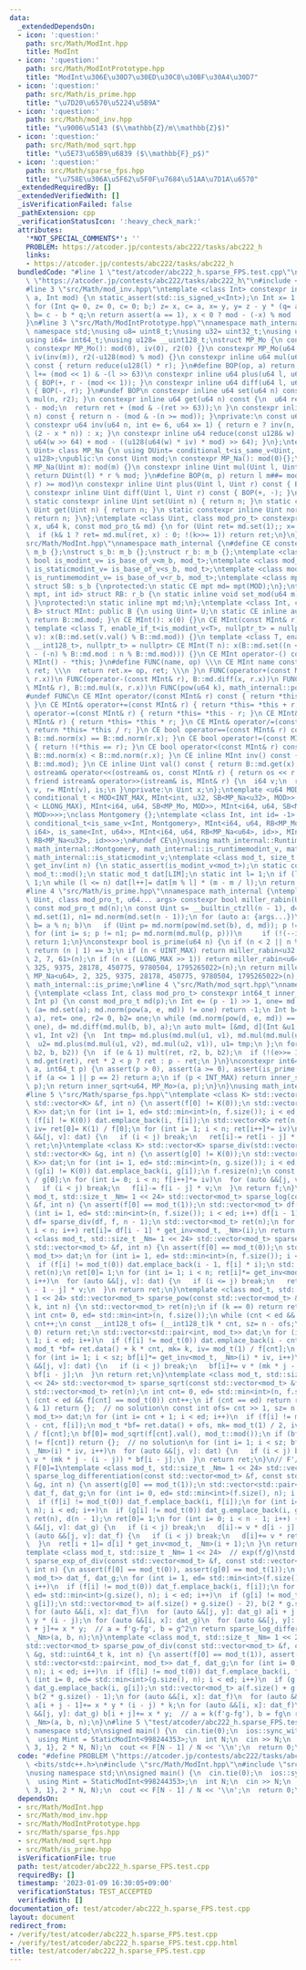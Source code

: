 ```yaml
---
data:
  _extendedDependsOn:
  - icon: ':question:'
    path: src/Math/ModInt.hpp
    title: ModInt
  - icon: ':question:'
    path: src/Math/ModIntPrototype.hpp
    title: "ModInt\u306E\u30D7\u30ED\u30C8\u30BF\u30A4\u30D7"
  - icon: ':question:'
    path: src/Math/is_prime.hpp
    title: "\u7D20\u6570\u5224\u5B9A"
  - icon: ':question:'
    path: src/Math/mod_inv.hpp
    title: "\u9006\u5143 ($\\mathbb{Z}/m\\mathbb{Z}$)"
  - icon: ':question:'
    path: src/Math/mod_sqrt.hpp
    title: "\u5E73\u65B9\u6839 ($\\mathbb{F}_p$)"
  - icon: ':question:'
    path: src/Math/sparse_fps.hpp
    title: "\u758E\u306A\u5F62\u5F0F\u7684\u51AA\u7D1A\u6570"
  _extendedRequiredBy: []
  _extendedVerifiedWith: []
  _isVerificationFailed: false
  _pathExtension: cpp
  _verificationStatusIcon: ':heavy_check_mark:'
  attributes:
    '*NOT_SPECIAL_COMMENTS*': ''
    PROBLEM: https://atcoder.jp/contests/abc222/tasks/abc222_h
    links:
    - https://atcoder.jp/contests/abc222/tasks/abc222_h
  bundledCode: "#line 1 \"test/atcoder/abc222_h.sparse_FPS.test.cpp\"\n#define PROBLEM\
    \ \"https://atcoder.jp/contests/abc222/tasks/abc222_h\"\n#include <bits/stdc++.h>\n\
    #line 3 \"src/Math/mod_inv.hpp\"\ntemplate <class Int> constexpr inline Int mod_inv(Int\
    \ a, Int mod) {\n static_assert(std::is_signed_v<Int>);\n Int x= 1, y= 0, b= mod;\n\
    \ for (Int q= 0, z= 0, c= 0; b;) z= x, c= a, x= y, y= z - y * (q= a / b), a= b,\
    \ b= c - b * q;\n return assert(a == 1), x < 0 ? mod - (-x) % mod : x % mod;\n\
    }\n#line 3 \"src/Math/ModIntPrototype.hpp\"\nnamespace math_internal {\nusing\
    \ namespace std;\nusing u8= uint8_t;\nusing u32= uint32_t;\nusing u64= uint64_t;\n\
    using i64= int64_t;\nusing u128= __uint128_t;\nstruct MP_Mo {\n const u64 mod;\n\
    \ constexpr MP_Mo(): mod(0), iv(0), r2(0) {}\n constexpr MP_Mo(u64 m): mod(m),\
    \ iv(inv(m)), r2(-u128(mod) % mod) {}\n constexpr inline u64 mul(u64 l, u64 r)\
    \ const { return reduce(u128(l) * r); }\n#define BOP(op, a) return l op##= a,\
    \ l+= (mod << 1) & -(l >> 63)\n constexpr inline u64 plus(u64 l, u64 r) const\
    \ { BOP(+, r - (mod << 1)); }\n constexpr inline u64 diff(u64 l, u64 r) const\
    \ { BOP(-, r); }\n#undef BOP\n constexpr inline u64 set(u64 n) const { return\
    \ mul(n, r2); }\n constexpr inline u64 get(u64 n) const {\n  u64 ret= reduce(n)\
    \ - mod;\n  return ret + (mod & -(ret >> 63));\n }\n constexpr inline u64 norm(u64\
    \ n) const { return n - (mod & -(n >= mod)); }\nprivate:\n const u64 iv, r2;\n\
    \ constexpr u64 inv(u64 n, int e= 6, u64 x= 1) { return e ? inv(n, e - 1, x *\
    \ (2 - x * n)) : x; }\n constexpr inline u64 reduce(const u128& w) const { return\
    \ u64(w >> 64) + mod - ((u128(u64(w) * iv) * mod) >> 64); }\n};\ntemplate <class\
    \ Uint> class MP_Na {\n using DUint= conditional_t<is_same_v<Uint, u32>, u64,\
    \ u128>;\npublic:\n const Uint mod;\n constexpr MP_Na(): mod(0){};\n constexpr\
    \ MP_Na(Uint m): mod(m) {}\n constexpr inline Uint mul(Uint l, Uint r) const {\
    \ return DUint(l) * r % mod; }\n#define BOP(m, p) return l m##= mod & -((l p##=\
    \ r) >= mod)\n constexpr inline Uint plus(Uint l, Uint r) const { BOP(-, +); }\n\
    \ constexpr inline Uint diff(Uint l, Uint r) const { BOP(+, -); }\n#undef BOP\n\
    \ static constexpr inline Uint set(Uint n) { return n; }\n static constexpr inline\
    \ Uint get(Uint n) { return n; }\n static constexpr inline Uint norm(Uint n) {\
    \ return n; }\n};\ntemplate <class Uint, class mod_pro_t> constexpr Uint pow(Uint\
    \ x, u64 k, const mod_pro_t& md) {\n for (Uint ret= md.set(1);; x= md.mul(x, x))\n\
    \  if (k& 1 ? ret= md.mul(ret, x) : 0; !(k>>= 1)) return ret;\n}\n}\n#line 5 \"\
    src/Math/ModInt.hpp\"\nnamespace math_internal {\n#define CE constexpr\nstruct\
    \ m_b {};\nstruct s_b: m_b {};\nstruct r_b: m_b {};\ntemplate <class mod_t> CE\
    \ bool is_modint_v= is_base_of_v<m_b, mod_t>;\ntemplate <class mod_t> CE bool\
    \ is_staticmodint_v= is_base_of_v<s_b, mod_t>;\ntemplate <class mod_t> CE bool\
    \ is_runtimemodint_v= is_base_of_v<r_b, mod_t>;\ntemplate <class mpt, u64 MOD>\
    \ struct SB: s_b {\nprotected:\n static CE mpt md= mpt(MOD);\n};\ntemplate <class\
    \ mpt, int id> struct RB: r_b {\n static inline void set_mod(u64 m) { md= mpt(m);\
    \ }\nprotected:\n static inline mpt md;\n};\ntemplate <class Int, class U, class\
    \ B> struct MInt: public B {\n using Uint= U;\n static CE inline auto mod() {\
    \ return B::md.mod; }\n CE MInt(): x(0) {}\n CE MInt(const MInt& r): x(r.x) {}\n\
    \ template <class T, enable_if_t<is_modint_v<T>, nullptr_t> = nullptr> CE MInt(T\
    \ v): x(B::md.set(v.val() % B::md.mod)) {}\n template <class T, enable_if_t<is_convertible_v<T,\
    \ __int128_t>, nullptr_t> = nullptr> CE MInt(T n): x(B::md.set((n < 0 ? B::md.mod\
    \ - (-n) % B::md.mod : n % B::md.mod))) {}\n CE MInt operator-() const { return\
    \ MInt() - *this; }\n#define FUNC(name, op) \\\n CE MInt name const { \\\n  MInt\
    \ ret; \\\n  return ret.x= op, ret; \\\n }\n FUNC(operator+(const MInt& r), B::md.plus(x,\
    \ r.x))\n FUNC(operator-(const MInt& r), B::md.diff(x, r.x))\n FUNC(operator*(const\
    \ MInt& r), B::md.mul(x, r.x))\n FUNC(pow(u64 k), math_internal::pow(x, k, B::md))\n\
    #undef FUNC\n CE MInt operator/(const MInt& r) const { return *this * r.inv();\
    \ }\n CE MInt& operator+=(const MInt& r) { return *this= *this + r; }\n CE MInt&\
    \ operator-=(const MInt& r) { return *this= *this - r; }\n CE MInt& operator*=(const\
    \ MInt& r) { return *this= *this * r; }\n CE MInt& operator/=(const MInt& r) {\
    \ return *this= *this / r; }\n CE bool operator==(const MInt& r) const { return\
    \ B::md.norm(x) == B::md.norm(r.x); }\n CE bool operator!=(const MInt& r) const\
    \ { return !(*this == r); }\n CE bool operator<(const MInt& r) const { return\
    \ B::md.norm(x) < B::md.norm(r.x); }\n CE inline MInt inv() const { return mod_inv<Int>(val(),\
    \ B::md.mod); }\n CE inline Uint val() const { return B::md.get(x); }\n friend\
    \ ostream& operator<<(ostream& os, const MInt& r) { return os << r.val(); }\n\
    \ friend istream& operator>>(istream& is, MInt& r) {\n  i64 v;\n  return is >>\
    \ v, r= MInt(v), is;\n }\nprivate:\n Uint x;\n};\ntemplate <u64 MOD> using StaticModInt=\
    \ conditional_t < MOD<INT_MAX, MInt<int, u32, SB<MP_Na<u32>, MOD>>, conditional_t<MOD&(MOD\
    \ < LLONG_MAX), MInt<i64, u64, SB<MP_Mo, MOD>>, MInt<i64, u64, SB<MP_Na<u64>,\
    \ MOD>>>>;\nclass Montgomery {};\ntemplate <class Int, int id= -1> using RuntimeModInt=\
    \ conditional_t<is_same_v<Int, Montgomery>, MInt<i64, u64, RB<MP_Mo, id>>, conditional_t<disjunction_v<is_same<Int,\
    \ i64>, is_same<Int, u64>>, MInt<i64, u64, RB<MP_Na<u64>, id>>, MInt<int, u32,\
    \ RB<MP_Na<u32>, id>>>>;\n#undef CE\n}\nusing math_internal::RuntimeModInt, math_internal::StaticModInt,\
    \ math_internal::Montgomery, math_internal::is_runtimemodint_v, math_internal::is_modint_v,\
    \ math_internal::is_staticmodint_v;\ntemplate <class mod_t, size_t LIM> mod_t\
    \ get_inv(int n) {\n static_assert(is_modint_v<mod_t>);\n static const auto m=\
    \ mod_t::mod();\n static mod_t dat[LIM];\n static int l= 1;\n if (l == 1) dat[l++]=\
    \ 1;\n while (l <= n) dat[l++]= dat[m % l] * (m - m / l);\n return dat[n];\n}\n\
    #line 4 \"src/Math/is_prime.hpp\"\nnamespace math_internal {\ntemplate <class\
    \ Uint, class mod_pro_t, u64... args> constexpr bool miller_rabin(Uint n) {\n\
    \ const mod_pro_t md(n);\n const Uint s= __builtin_ctzll(n - 1), d= n >> s, one=\
    \ md.set(1), n1= md.norm(md.set(n - 1));\n for (auto a: {args...})\n  if (Uint\
    \ b= a % n; b)\n   if (Uint p= md.norm(pow(md.set(b), d, md)); p != one)\n   \
    \ for (int i= s; p != n1; p= md.norm(md.mul(p, p)))\n     if (!(--i)) return 0;\n\
    \ return 1;\n}\nconstexpr bool is_prime(u64 n) {\n if (n < 2 || n % 6 % 4 != 1)\
    \ return (n | 1) == 3;\n if (n < UINT_MAX) return miller_rabin<u32, MP_Na<u32>,\
    \ 2, 7, 61>(n);\n if (n < (LLONG_MAX >> 1)) return miller_rabin<u64, MP_Mo, 2,\
    \ 325, 9375, 28178, 450775, 9780504, 1795265022>(n);\n return miller_rabin<u64,\
    \ MP_Na<u64>, 2, 325, 9375, 28178, 450775, 9780504, 1795265022>(n);\n}\n}\nusing\
    \ math_internal::is_prime;\n#line 4 \"src/Math/mod_sqrt.hpp\"\nnamespace math_internal\
    \ {\ntemplate <class Int, class mod_pro_t> constexpr int64_t inner_sqrt(Int a,\
    \ Int p) {\n const mod_pro_t md(p);\n Int e= (p - 1) >> 1, one= md.set(1);\n if\
    \ (a= md.set(a); md.norm(pow(a, e, md)) != one) return -1;\n Int b= 0, d= md.diff(0,\
    \ a), ret= one, r2= 0, b2= one;\n while (md.norm(pow(d, e, md)) == one) b= md.plus(b,\
    \ one), d= md.diff(md.mul(b, b), a);\n auto mult= [&md, d](Int &u1, Int &u2, Int\
    \ v1, Int v2) {\n  Int tmp= md.plus(md.mul(u1, v1), md.mul(md.mul(u2, v2), d));\n\
    \  u2= md.plus(md.mul(u1, v2), md.mul(u2, v1)), u1= tmp;\n };\n for (++e;; mult(b,\
    \ b2, b, b2)) {\n  if (e & 1) mult(ret, r2, b, b2);\n  if (!(e>>= 1)) return ret=\
    \ md.get(ret), ret * 2 < p ? ret : p - ret;\n }\n}\nconstexpr int64_t mod_sqrt(int64_t\
    \ a, int64_t p) {\n assert(p > 0), assert(a >= 0), assert(is_prime(p)), a%= p;\n\
    \ if (a <= 1 || p == 2) return a;\n if (p < INT_MAX) return inner_sqrt<u32, MP_Na<u32>>(a,\
    \ p);\n return inner_sqrt<u64, MP_Mo>(a, p);\n}\n}\nusing math_internal::mod_sqrt;\n\
    #line 5 \"src/Math/sparse_fps.hpp\"\ntemplate <class K> std::vector<K> sparse_inv(const\
    \ std::vector<K> &f, int n) {\n assert(f[0] != K(0));\n std::vector<std::pair<int,\
    \ K>> dat;\n for (int i= 1, ed= std::min<int>(n, f.size()); i < ed; i++)\n  if\
    \ (f[i] != K(0)) dat.emplace_back(i, f[i]);\n std::vector<K> ret(n);\n const K\
    \ iv= ret[0]= K(1) / f[0];\n for (int i= 1; i < n; ret[i++]*= iv)\n  for (auto\
    \ &&[j, v]: dat) {\n   if (i < j) break;\n   ret[i]-= ret[i - j] * v;\n  }\n return\
    \ ret;\n}\ntemplate <class K> std::vector<K> sparse_div(std::vector<K> f, const\
    \ std::vector<K> &g, int n) {\n assert(g[0] != K(0));\n std::vector<std::pair<int,\
    \ K>> dat;\n for (int i= 1, ed= std::min<int>(n, g.size()); i < ed; i++)\n  if\
    \ (g[i] != K(0)) dat.emplace_back(i, g[i]);\n f.resize(n);\n const K iv= K(1)\
    \ / g[0];\n for (int i= 0; i < n; f[i++]*= iv)\n  for (auto &&[j, v]: dat) {\n\
    \   if (i < j) break;\n   f[i]-= f[i - j] * v;\n  }\n return f;\n}\ntemplate <class\
    \ mod_t, std::size_t _Nm= 1 << 24> std::vector<mod_t> sparse_log(const std::vector<mod_t>\
    \ &f, int n) {\n assert(f[0] == mod_t(1));\n std::vector<mod_t> df(n - 1);\n for\
    \ (int i= 1, ed= std::min<int>(n, f.size()); i < ed; i++) df[i - 1]+= f[i] * i;\n\
    \ df= sparse_div(df, f, n - 1);\n std::vector<mod_t> ret(n);\n for (int i= 1;\
    \ i < n; i++) ret[i]= df[i - 1] * get_inv<mod_t, _Nm>(i);\n return ret;\n}\ntemplate\
    \ <class mod_t, std::size_t _Nm= 1 << 24> std::vector<mod_t> sparse_exp(const\
    \ std::vector<mod_t> &f, int n) {\n assert(f[0] == mod_t(0));\n std::vector<std::pair<int,\
    \ mod_t>> dat;\n for (int i= 1, ed= std::min<int>(n, f.size()); i < ed; i++)\n\
    \  if (f[i] != mod_t(0)) dat.emplace_back(i - 1, f[i] * i);\n std::vector<mod_t>\
    \ ret(n);\n ret[0]= 1;\n for (int i= 1; i < n; ret[i]*= get_inv<mod_t, _Nm>(i),\
    \ i++)\n  for (auto &&[j, v]: dat) {\n   if (i <= j) break;\n   ret[i]+= ret[i\
    \ - 1 - j] * v;\n  }\n return ret;\n}\ntemplate <class mod_t, std::size_t _Nm=\
    \ 1 << 24> std::vector<mod_t> sparse_pow(const std::vector<mod_t> &f, std::uint64_t\
    \ k, int n) {\n std::vector<mod_t> ret(n);\n if (k == 0) return ret[0]= 1, ret;\n\
    \ int cnt= 0, ed= std::min<int>(n, f.size());\n while (cnt < ed && f[cnt] == mod_t(0))\
    \ cnt++;\n const __int128_t ofs= (__int128_t)k * cnt, sz= n - ofs;\n if (sz <=\
    \ 0) return ret;\n std::vector<std::pair<int, mod_t>> dat;\n for (int i= cnt +\
    \ 1; i < ed; i++)\n  if (f[i] != mod_t(0)) dat.emplace_back(i - cnt, f[i]);\n\
    \ mod_t *bf= ret.data() + k * cnt, mk= k, iv= mod_t(1) / f[cnt];\n bf[0]= f[cnt].pow(k);\n\
    \ for (int i= 1; i < sz; bf[i]*= get_inv<mod_t, _Nm>(i) * iv, i++)\n  for (auto\
    \ &&[j, v]: dat) {\n   if (i < j) break;\n   bf[i]+= v * (mk * j - (i - j)) *\
    \ bf[i - j];\n  }\n return ret;\n}\ntemplate <class mod_t, std::size_t _Nm= 1\
    \ << 24> std::vector<mod_t> sparse_sqrt(const std::vector<mod_t> &f, int n) {\n\
    \ std::vector<mod_t> ret(n);\n int cnt= 0, ed= std::min<int>(n, f.size());\n while\
    \ (cnt < ed && f[cnt] == mod_t(0)) cnt++;\n if (cnt == ed) return ret;\n if (cnt\
    \ & 1) return {};  // no solution\n const int ofs= cnt >> 1, sz= n - ofs;\n std::vector<std::pair<int,\
    \ mod_t>> dat;\n for (int i= cnt + 1; i < ed; i++)\n  if (f[i] != mod_t(0)) dat.emplace_back(i\
    \ - cnt, f[i]);\n mod_t *bf= ret.data() + ofs, mk= mod_t(1) / 2, iv= mod_t(1)\
    \ / f[cnt];\n bf[0]= mod_sqrt(f[cnt].val(), mod_t::mod());\n if (bf[0] * bf[0]\
    \ != f[cnt]) return {};  // no solution\n for (int i= 1; i < sz; bf[i]*= get_inv<mod_t,\
    \ _Nm>(i) * iv, i++)\n  for (auto &&[j, v]: dat) {\n   if (i < j) break;\n   bf[i]+=\
    \ v * (mk * j - (i - j)) * bf[i - j];\n  }\n return ret;\n}\n// F'/F = f(x)/g(x),\
    \ F[0]=1\ntemplate <class mod_t, std::size_t _Nm= 1 << 24> std::vector<mod_t>\
    \ sparse_log_differentiation(const std::vector<mod_t> &f, const std::vector<mod_t>\
    \ &g, int n) {\n assert(g[0] == mod_t(1));\n std::vector<std::pair<int, mod_t>>\
    \ dat_f, dat_g;\n for (int i= 0, ed= std::min<int>(f.size(), n); i < ed; i++)\n\
    \  if (f[i] != mod_t(0)) dat_f.emplace_back(i, f[i]);\n for (int i= 1, ed= std::min<int>(g.size(),\
    \ n); i < ed; i++)\n  if (g[i] != mod_t(0)) dat_g.emplace_back(i, g[i]);\n std::vector<mod_t>\
    \ ret(n), d(n - 1);\n ret[0]= 1;\n for (int i= 0; i < n - 1; i++) {\n  for (auto\
    \ &&[j, v]: dat_g) {\n   if (i < j) break;\n   d[i]-= v * d[i - j];\n  }\n  for\
    \ (auto &&[j, v]: dat_f) {\n   if (i < j) break;\n   d[i]+= v * ret[i - j];\n\
    \  }\n  ret[i + 1]= d[i] * get_inv<mod_t, _Nm>(i + 1);\n }\n return ret;\n}\n\
    template <class mod_t, std::size_t _Nm= 1 << 24>  // exp(f/g)\nstd::vector<mod_t>\
    \ sparse_exp_of_div(const std::vector<mod_t> &f, const std::vector<mod_t> &g,\
    \ int n) {\n assert(f[0] == mod_t(0)), assert(g[0] == mod_t(1));\n std::vector<std::pair<int,\
    \ mod_t>> dat_f, dat_g;\n for (int i= 1, ed= std::min<int>(f.size(), n); i < ed;\
    \ i++)\n  if (f[i] != mod_t(0)) dat_f.emplace_back(i, f[i]);\n for (int i= 0,\
    \ ed= std::min<int>(g.size(), n); i < ed; i++)\n  if (g[i] != mod_t(0)) dat_g.emplace_back(i,\
    \ g[i]);\n std::vector<mod_t> a(f.size() + g.size() - 2), b(2 * g.size() - 1);\n\
    \ for (auto &&[i, x]: dat_f)\n  for (auto &&[j, y]: dat_g) a[i + j - 1]+= x *\
    \ y * (i - j);\n for (auto &&[i, x]: dat_g)\n  for (auto &&[j, y]: dat_g) b[i\
    \ + j]+= x * y;  // a = f'g-fg', b = g^2\n return sparse_log_differentiation<mod_t,\
    \ _Nm>(a, b, n);\n}\ntemplate <class mod_t, std::size_t _Nm= 1 << 24>  // (f/g)^k\n\
    std::vector<mod_t> sparse_pow_of_div(const std::vector<mod_t> &f, const std::vector<mod_t>\
    \ &g, std::uint64_t k, int n) {\n assert(f[0] == mod_t(1)), assert(g[0] == mod_t(1));\n\
    \ std::vector<std::pair<int, mod_t>> dat_f, dat_g;\n for (int i= 0, ed= std::min<int>(f.size(),\
    \ n); i < ed; i++)\n  if (f[i] != mod_t(0)) dat_f.emplace_back(i, f[i]);\n for\
    \ (int i= 0, ed= std::min<int>(g.size(), n); i < ed; i++)\n  if (g[i] != mod_t(0))\
    \ dat_g.emplace_back(i, g[i]);\n std::vector<mod_t> a(f.size() + g.size() - 2),\
    \ b(2 * g.size() - 1);\n for (auto &&[i, x]: dat_f)\n  for (auto &&[j, y]: dat_g)\
    \ a[i + j - 1]+= x * y * (i - j) * k;\n for (auto &&[i, x]: dat_f)\n  for (auto\
    \ &&[j, y]: dat_g) b[i + j]+= x * y;  // a = k(f'g-fg'), b = fg\n return sparse_log_differentiation<mod_t,\
    \ _Nm>(a, b, n);\n}\n#line 5 \"test/atcoder/abc222_h.sparse_FPS.test.cpp\"\nusing\
    \ namespace std;\n\nsigned main() {\n  cin.tie(0);\n  ios::sync_with_stdio(0);\n\
    \  using Mint = StaticModInt<998244353>;\n  int N;\n  cin >> N;\n  auto F = sparse_pow<Mint>({1,\
    \ 3, 1}, 2 * N, N);\n  cout << F[N - 1] / N << '\\n';\n  return 0;\n}\n"
  code: "#define PROBLEM \"https://atcoder.jp/contests/abc222/tasks/abc222_h\"\n#include\
    \ <bits/stdc++.h>\n#include \"src/Math/ModInt.hpp\"\n#include \"src/Math/sparse_fps.hpp\"\
    \nusing namespace std;\n\nsigned main() {\n  cin.tie(0);\n  ios::sync_with_stdio(0);\n\
    \  using Mint = StaticModInt<998244353>;\n  int N;\n  cin >> N;\n  auto F = sparse_pow<Mint>({1,\
    \ 3, 1}, 2 * N, N);\n  cout << F[N - 1] / N << '\\n';\n  return 0;\n}"
  dependsOn:
  - src/Math/ModInt.hpp
  - src/Math/mod_inv.hpp
  - src/Math/ModIntPrototype.hpp
  - src/Math/sparse_fps.hpp
  - src/Math/mod_sqrt.hpp
  - src/Math/is_prime.hpp
  isVerificationFile: true
  path: test/atcoder/abc222_h.sparse_FPS.test.cpp
  requiredBy: []
  timestamp: '2023-01-09 16:30:05+09:00'
  verificationStatus: TEST_ACCEPTED
  verifiedWith: []
documentation_of: test/atcoder/abc222_h.sparse_FPS.test.cpp
layout: document
redirect_from:
- /verify/test/atcoder/abc222_h.sparse_FPS.test.cpp
- /verify/test/atcoder/abc222_h.sparse_FPS.test.cpp.html
title: test/atcoder/abc222_h.sparse_FPS.test.cpp
---
```

